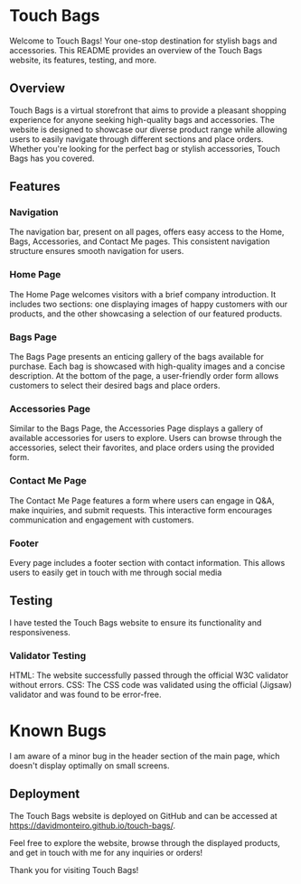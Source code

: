 # Touch Bags

Welcome to Touch Bags! Your one-stop destination for stylish bags and accessories. This README provides an overview of the Touch Bags website, its features, testing, and more.

## Overview
Touch Bags is a virtual storefront that aims to provide a pleasant shopping experience for anyone seeking high-quality bags and accessories. The website is designed to showcase our diverse product range while allowing users to easily navigate through different sections and place orders. Whether you're looking for the perfect bag or stylish accessories, Touch Bags has you covered.

## Features

### Navigation
The navigation bar, present on all pages, offers easy access to the Home, Bags, Accessories, and Contact Me pages. This consistent navigation structure ensures smooth navigation for users.

### Home Page
The Home Page welcomes visitors with a brief company introduction. It includes two sections: one displaying images of happy customers with our products, and the other showcasing a selection of our featured products.

### Bags Page
The Bags Page presents an enticing gallery of the bags available for purchase. Each bag is showcased with high-quality images and a concise description. At the bottom of the page, a user-friendly order form allows customers to select their desired bags and place orders.

### Accessories Page
Similar to the Bags Page, the Accessories Page displays a gallery of available accessories for users to explore. Users can browse through the accessories, select their favorites, and place orders using the provided form.

### Contact Me Page
The Contact Me Page features a form where users can engage in Q&A, make inquiries, and submit requests. This interactive form encourages communication and engagement with customers.

### Footer
Every page includes a footer section with contact information. This allows users to easily get in touch with me through social media

## Testing
I have tested the Touch Bags website to ensure its functionality and responsiveness.

### Validator Testing
HTML: The website successfully passed through the official W3C validator without errors.
CSS: The CSS code was validated using the official (Jigsaw) validator and was found to be error-free.

# Known Bugs
I am aware of a minor bug in the header section of the main page, which doesn't display optimally on small screens. 


## Deployment
The Touch Bags website is deployed on GitHub and can be accessed at https://davidmonteiro.github.io/touch-bags/.


Feel free to explore the website, browse through the displayed products, and get in touch with me for any inquiries or orders!

Thank you for visiting Touch Bags!
